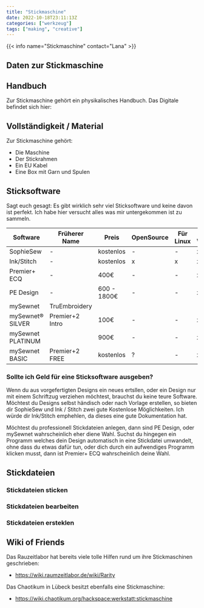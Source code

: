 ```yaml
---
title: "Stickmaschine"
date: 2022-10-18T23:11:13Z
categories: ["werkzeug"]
tags: ["making", "creative"]
---
```


{{< info name="Stickmaschine"  contact="Lana" >}}

## Daten zur Stickmaschine

## Handbuch

Zur Stickmaschine gehört ein physikalisches Handbuch.
Das Digitale befindet sich hier: 

## Vollständigkeit / Material

Zur Stickmaschine gehört:
* Die Maschine
* Der Stickrahmen
* Ein EU Kabel
* Eine Box mit Garn und Spulen

## Sticksoftware

Sagt euch gesagt: Es gibt wirklich sehr viel Sticksoftware und keine davon ist perfekt.
Ich habe hier versucht alles was mir untergekommen ist zu sammeln.

| Software          | Früherer Name   | Preis       | OpenSource | Für Linux | Für Windows | Für Mac | Designs Bearbeiten | Designs Erstellen |
|-------------------|-----------------|-------------|------------|-----------|-------------|---------|--------------------|-------------------|
| SophieSew         | -               | kostenlos   | -          | -         | x           | -       | x                  | x                 |
| Ink/Stitch        | -               | kostenlos   | x          | x         | x           | x       | x                  | x                 |
| Premier+ ECQ      | -               | 400€        | -          | -         | x           | x       | x                  | x                 |
| PE Design         | -               | 600 - 1800€ | -          | -         | x           | -       | x                  | x                 |
| mySewnet          | TruEmbroidery   |             |            |           |             |         |                    |                   |
| mySewnet® SILVER  | Premier+2 Intro | 100€        | -          | -         | x           | x       | x                  | -                 |
| mySewnet PLATINUM |                 | 900€        | -          | -         | x           | x       | x                  | x                 |
| mySewnet BASIC    | Premier+2 FREE  | kostenlos   | ?          | -         | x           | x       | x                  | -                 |

### Sollte ich Geld für eine Sticksoftware ausgeben?
Wenn du aus vorgefertigten Designs ein neues ertsllen, oder ein Design nur mit einem Schriftzug verziehen möchtest, brauchst du keine teure Software.
Möchtest du Designs selbst händisch oder nach Vorlage erstellen, so bieten dir SophieSew und Ink / Stitch zwei gute Kostenlose Möglichkeiten.
Ich würde dir Ink/Stitch emphehlen, da dieses eine gute Dokumentation hat.

Möchtest du professionell Stickdateien anlegen, dann sind PE Design, oder mySewnet wahrscheinlich eher diene Wahl.
Suchst du hingegen ein Programm welches dein Design automatisch in eine Stickdatei umwandelt, ohne dass du etwas dafür tun, oder dich durch ein aufwendiges Programm klicken musst, dann ist Premier+ ECQ wahrscheinlich deine Wahl.

## Stickdateien

### Stickdateien sticken

### Stickdateien bearbeiten

### Stickdateien ersteklen

## Wiki of Friends

Das Rauzeitlabor hat bereits viele tolle Hilfen rund um ihre Stickmaschinen geschrieben:
* https://wiki.raumzeitlabor.de/wiki/Rarity

Das Chaotikum in Lübeck besitzt ebenfalls eine Stickmaschine:
* https://wiki.chaotikum.org/hackspace:werkstatt:stickmaschine
